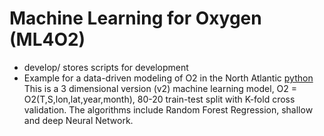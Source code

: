 # Machine Learning for Oxygen (ML4O2)

  - develop/ stores scripts for development
  - Example for a data-driven modeling of O2 in the North Atlantic [python](https://github.com/takaito1/ML4O2/blob/main/o2mod_example_CV_v2.ipynb) This is a 3 dimensional version (v2) machine learning model, O2 = O2(T,S,lon,lat,year,month), 80-20 train-test split with K-fold cross validation. The algorithms include Random Forest Regression, shallow and deep Neural Network. 
